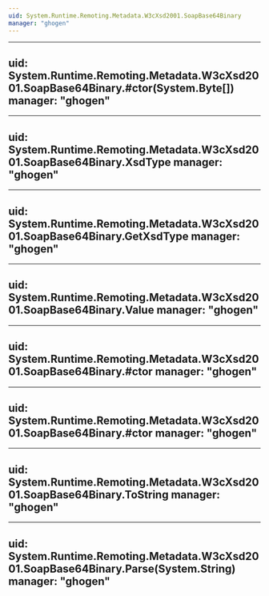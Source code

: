 ```yaml
---
uid: System.Runtime.Remoting.Metadata.W3cXsd2001.SoapBase64Binary
manager: "ghogen"
---
```


---
uid: System.Runtime.Remoting.Metadata.W3cXsd2001.SoapBase64Binary.#ctor(System.Byte[])
manager: "ghogen"
---

---
uid: System.Runtime.Remoting.Metadata.W3cXsd2001.SoapBase64Binary.XsdType
manager: "ghogen"
---

---
uid: System.Runtime.Remoting.Metadata.W3cXsd2001.SoapBase64Binary.GetXsdType
manager: "ghogen"
---

---
uid: System.Runtime.Remoting.Metadata.W3cXsd2001.SoapBase64Binary.Value
manager: "ghogen"
---

---
uid: System.Runtime.Remoting.Metadata.W3cXsd2001.SoapBase64Binary.#ctor
manager: "ghogen"
---

---
uid: System.Runtime.Remoting.Metadata.W3cXsd2001.SoapBase64Binary.#ctor
manager: "ghogen"
---

---
uid: System.Runtime.Remoting.Metadata.W3cXsd2001.SoapBase64Binary.ToString
manager: "ghogen"
---

---
uid: System.Runtime.Remoting.Metadata.W3cXsd2001.SoapBase64Binary.Parse(System.String)
manager: "ghogen"
---

